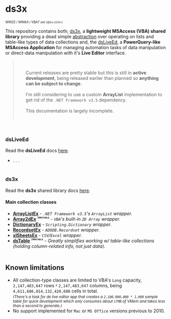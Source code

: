 # __ds3x__
<sup><sup>WIN32 / WIN64 / VBA7 <small><i>(MS Office 2010+)</i></small></sup></sup>

This repository contains both; [ds3x](./docs/ds3x-lib/README.md), a **lightweight MSAccess (VBA) shared library** providing a dead simple <u>abstraction</u> over operating on lists and table-like types of data collections and, the [dsLiveEd](./docs/live-editor-app/README.md), a **PowerQuery-like MSAccess Application** for managing automation tasks of data manipulation or direct-data manipulation with it's **Live Editor** interface. 

<blockquote><br/><ul>
Current releases are pretty stable but this is still in <b>active development</b>, being released earlier than planned so <b>anything can be subject to change</b>.
<br/><br/>
I'm still considering to use a custom <b>ArrayList</b> implementation to get rid of the <code>.NET Framework v3.5</code> dependency.
<br/><br/>
This documentation is largely incomplete.
<br/><br/>
</ul></blockquote>
<br/>

### __dsLiveEd__

Read the __dsLiveEd__ docs [here](./docs/live-editor-app/README.md).

- . . .
<br/><br/>

### __ds3x__

Read the **ds3x** shared library docs [here](./docs/ds3x-lib/README.md).

#### __Main collection classes__

  - __[ArrayListEx](./docs/ds3x-lib/ArrayListEx.md)__ - *`.NET Framework v3.5`'s `ArrayList` wrapper.*
  - __[Array2dEx](./docs/ds3x-lib/Array2dEx.md)__ <sup><sub><sup><kbd><code>__IMMUTABLE__</code></kbd></sup></sub></sup> - *`VBA`'s built-in `2D Array` wrapper.*
  - __[DictionaryEx](./docs/ds3x-lib/DictionaryEx.md)__ - *`Scripting.Dictionary` wrapper.*
  - __[RecordsetEx](./docs/ds3x-lib/RecordsetEx.md)__ - *`ADODB.Recordset` wrapper.*
  - __[xlSheetsEx](./docs/ds3x-lib/xlSheetsEx.md)__ - *`CSV`/`Excel` wrapper.*
  - __[dsTable](./docs/ds3x-lib/dsTable.md)__ <sup><sub><sup><kbd><code>__IMMUTABLE__</code></kbd></sup></sub></sup> - *Greatly simplifies working w/ table-like collections (holding column-related info, not just data).*
<br/><br/>

## __Known limitations__

- All collection-type classes are limited to VBA's `Long` capacity, `2,147,483,647` rows <sup><sub>x</sub></sup> `2,147,483,647` columns, being `4,611,686,014,132,420,608` cells in total.
<br/><small><i>(There's a task for de live editor app that creates a `2,100,000,000 * 1,000` sample table for quick development which only consumes about `17MB` of VMem and takes less than a second to generate.)</i></small>
- No support implemented for `Mac` or `MS Office` versions previous to 2010.


